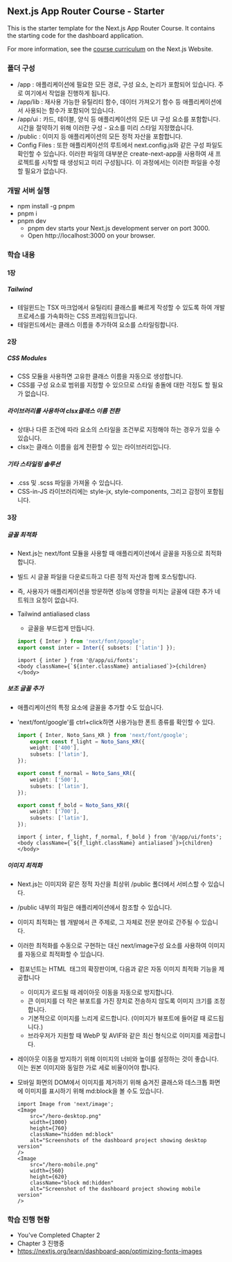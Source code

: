 ## Next.js App Router Course - Starter

This is the starter template for the Next.js App Router Course. It contains the starting code for the dashboard application.

For more information, see the [course curriculum](https://nextjs.org/learn) on the Next.js Website.

### 폴더 구성

- /app : 애플리케이션에 필요한 모든 경로, 구성 요소, 논리가 포함되어 있습니다. 주로 여기에서 작업을 진행하게 됩니다.
- /app/lib : 재사용 가능한 유틸리티 함수, 데이터 가져오기 함수 등 애플리케이션에서 사용되는 함수가 포함되어 있습니다.
- /app/ui : 카드, 테이블, 양식 등 애플리케이션의 모든 UI 구성 요소를 포함합니다. 시간을 절약하기 위해 이러한 구성 - 요소를 미리 스타일 지정했습니다.
- /public : 이미지 등 애플리케이션의 모든 정적 자산을 포함합니다.
- Config Files : 또한 애플리케이션의 루트에서 next.config.js와 같은 구성 파일도 확인할 수 있습니다. 이러한 파일의 대부분은 create-next-app을 사용하여 새 프로젝트를 시작할 때 생성되고 미리 구성됩니다. 이 과정에서는 이러한 파일을 수정할 필요가 없습니다.

### 개발 서버 실행

- npm install -g pnpm
- pnpm i
- pnpm dev
    - pnpm dev starts your Next.js development server on port 3000.
    - Open http://localhost:3000 on your browser.

### 학습 내용

#### 1장

##### Tailwind

- 테일윈드는 TSX 마크업에서 유틸리티 클래스를 빠르게 작성할 수 있도록 하여 개발 프로세스를 가속화하는 CSS 프레임워크입니다.
- 테일윈드에서는 클래스 이름을 추가하여 요소를 스타일링합니다.

#### 2장

##### CSS Modules

- CSS 모듈을 사용하면 고유한 클래스 이름을 자동으로 생성합니다.
- CSS를 구성 요소로 범위를 지정할 수 있으므로 스타일 충돌에 대한 걱정도 할 필요가 없습니다.

##### 라이브러리를 사용하여 clsx클래스 이름 전환

- 상태나 다른 조건에 따라 요소의 스타일을 조건부로 지정해야 하는 경우가 있을 수 있습니다.
- clsx는 클래스 이름을 쉽게 전환할 수 있는 라이브러리입니다. 

##### 기타 스타일링 솔루션

- .css 및 .scss 파일을 가져올 수 있습니다.
- CSS-in-JS 라이브러리에는 style-jx, style-components, 그리고 감정이 포함됩니다.

#### 3장

##### 글꼴 최적화

- Next.js는 next/font 모듈을 사용할 때 애플리케이션에서 글꼴을 자동으로 최적화합니다.
- 빌드 시 글꼴 파일을 다운로드하고 다른 정적 자산과 함께 호스팅합니다.
- 즉, 사용자가 애플리케이션을 방문하면 성능에 영향을 미치는 글꼴에 대한 추가 네트워크 요청이 없습니다.
- Tailwind antialiased class
    - 글꼴을 부드럽게 만듭니다.

    ```ts:/app/ui/fonts.ts
    import { Inter } from 'next/font/google';
    export const inter = Inter({ subsets: ['latin'] });
    ```
    ```tsx:/app/layout.tsx
    import { inter } from '@/app/ui/fonts';
    <body className={`${inter.className} antialiased`}>{children}</body>
    ```
##### 보조 글꼴 추가

- 애플리케이션의 특정 요소에 글꼴을 추가할 수도 있습니다.
- 'next/font/google'를 ctrl+click하면 사용가능한 폰트 종류를 확인할 수 있다.

    ```ts:/app/ui/fonts.ts
    import { Inter, Noto_Sans_KR } from 'next/font/google';
        export const f_light = Noto_Sans_KR({
        weight: ['400'],
        subsets: ['latin'],
    });

    export const f_normal = Noto_Sans_KR({
        weight: ['500'],
        subsets: ['latin'],
    });

    export const f_bold = Noto_Sans_KR({
        weight: ['700'],
        subsets: ['latin'],
    });
    ```
    ```tsx:/app/layout.tsx
    import { inter, f_light, f_normal, f_bold } from '@/app/ui/fonts';
    <body className={`${f_light.className} antialiased`}>{children}</body>
    ```

##### 이미지 최적화
- Next.js는 이미지와 같은 정적 자산을 최상위 /public 폴더에서 서비스할 수 있습니다.
- /public 내부의 파일은 애플리케이션에서 참조할 수 있습니다.
- 이미지 최적화는 웹 개발에서 큰 주제로, 그 자체로 전문 분야로 간주될 수 있습니다.
- 이러한 최적화를 수동으로 구현하는 대신 next/image구성 요소를 사용하여 이미지를 자동으로 최적화할 수 있습니다.
- <Image> 컴포넌트는 HTML <img> 태그의 확장판이며, 다음과 같은 자동 이미지 최적화 기능을 제공합니다
    - 이미지가 로드될 때 레이아웃 이동을 자동으로 방지합니다.
    - 큰 이미지를 더 작은 뷰포트를 가진 장치로 전송하지 않도록 이미지 크기를 조정합니다.
    - 기본적으로 이미지를 느리게 로드합니다. (이미지가 뷰포트에 들어갈 때 로드됩니다.)
    - 브라우저가 지원할 때 WebP 및 AVIF와 같은 최신 형식으로 이미지를 제공합니다.
- 레이아웃 이동을 방지하기 위해 이미지의 너비와 높이를 설정하는 것이 좋습니다. 이는 원본 이미지와 동일한 가로 세로 비율이어야 합니다.
- 모바일 화면의 DOM에서 이미지를 제거하기 위해 숨겨진 클래스와 데스크톱 화면에 이미지를 표시하기 위해 md:block을 볼 수도 있습니다.

    ```tsx:/app/page.tsx
    import Image from 'next/image';
    <Image
        src="/hero-desktop.png"
        width={1000}
        height={760}
        className="hidden md:block"
        alt="Screenshots of the dashboard project showing desktop version"
    />
    <Image
        src="/hero-mobile.png"
        width={560}
        height={620}
        className="block md:hidden"
        alt="Screenshot of the dashboard project showing mobile version"
    />
    ```


### 학습 진행 현황

- You've Completed Chapter 2
- Chapter 3 진행중
- https://nextjs.org/learn/dashboard-app/optimizing-fonts-images
